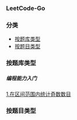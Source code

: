 ### LeetCode-Go

### 分类
- [按题库类型](#按题库类型)
- [按题目类型](#按题目类型)




### 按题库类型
##### 编程能力入门
[1.在区间范围内统计奇数数目](./leetcode/1523.在区间范围内统计奇数数目.md)

### 按题目类型